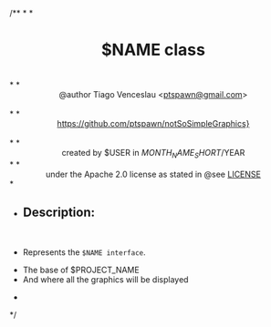 /**
 *
 *<center><h1><strong>$NAME class</strong></h1></center><br>
 *
 *<center>@author Tiago Venceslau &lt;ptspawn@gmail.com&gt;</center><br>
 *
 *<center>https://github.com/ptspawn/notSoSimpleGraphics}</center><br>
 *
 *<center>created by $USER in $MONTH_NAME_SHORT/$YEAR</center>
 *
 *<center>under the Apache 2.0 license as stated in @see <a href="https://www.apache.org/licenses/LICENSE-2.0.txt">LICENSE</a></center>
 *
 * <h2>Description:</h2><br>
 * <p>Represents the <code>$NAME interface</code>.
 * The base of $PROJECT_NAME
 * And where all the graphics will be displayed</p>
 *
 */